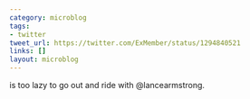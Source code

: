 ```yaml
---
category: microblog
tags:
- twitter
tweet_url: https://twitter.com/ExMember/status/1294840521
links: []
layout: microblog
---
```

is too lazy to go out and ride with @lancearmstrong.
